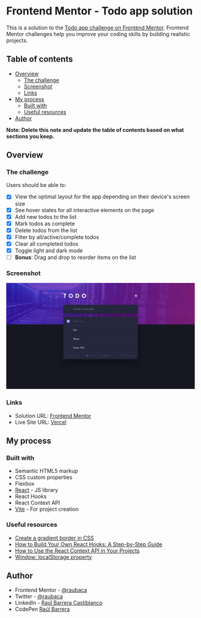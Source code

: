 # Frontend Mentor - Todo app solution

This is a solution to the [Todo app challenge on Frontend Mentor](https://www.frontendmentor.io/challenges/todo-app-Su1_KokOW). Frontend Mentor challenges help you improve your coding skills by building realistic projects.

## Table of contents

- [Overview](#overview)
  - [The challenge](#the-challenge)
  - [Screenshot](#screenshot)
  - [Links](#links)
- [My process](#my-process)
  - [Built with](#built-with)
  - [Useful resources](#useful-resources)
- [Author](#author)

**Note: Delete this note and update the table of contents based on what sections you keep.**

## Overview

### The challenge

Users should be able to:

- [x] View the optimal layout for the app depending on their device's screen size
- [x] See hover states for all interactive elements on the page
- [x] Add new todos to the list
- [x] Mark todos as complete
- [x] Delete todos from the list
- [x] Filter by all/active/complete todos
- [x] Clear all completed todos
- [x] Toggle light and dark mode
- [ ] **Bonus**: Drag and drop to reorder items on the list

### Screenshot

![Todo app](./screenshot.png)

### Links

- Solution URL: [Frontend Mentor](https://www.frontendmentor.io/solutions/todo-react-hooks-context-NanEFqGBv0)
- Live Site URL: [Vercel](https://todo-app-rau.vercel.app/)

## My process

### Built with

- Semantic HTML5 markup
- CSS custom properties
- Flexbox
- [React](https://reactjs.org/) - JS library
- React Hooks
- React Context API
- [Vite](https://vitejs.dev/) - For project creation

### Useful resources

- [Create a gradient border in CSS](https://nikitahl.com/gradient-border-css)
- [How to Build Your Own React Hooks: A Step-by-Step Guide](https://www.freecodecamp.org/news/how-to-create-react-hooks/)
- [How to Use the React Context API in Your Projects](https://www.freecodecamp.org/news/context-api-in-react/)
- [Window: localStorage property](https://developer.mozilla.org/en-US/docs/Web/API/Window/localStorage)

## Author

- Frontend Mentor - [@raubaca](https://www.frontendmentor.io/profile/raubaca)
- Twitter - [@raubaca](https://www.twitter.com/raubaca)
- LinkedIn - [Raúl Barrera Castiblanco](https://www.linkedin.com/in/raubaca/)
- CodePen [Raúl Barrera](https://codepen.io/raubaca)
